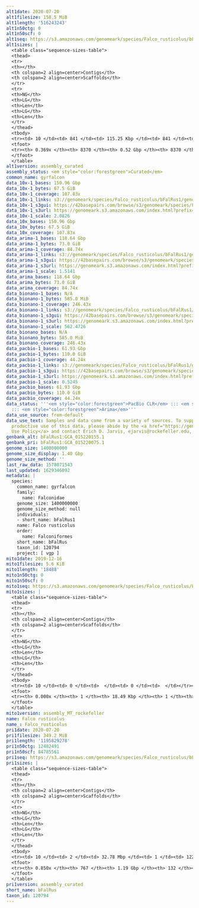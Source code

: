 ```yaml
---
alt1date: 2020-07-20
alt1filesize: 158.5 MiB
alt1length: '516243243'
alt1n50ctg: 0
alt1n50scf: 0
alt1seq: https://s3.amazonaws.com/genomeark/species/Falco_rusticolus/bFalRus1/assembly_curated/bFalRus1.alt.cur.20200720.fasta.gz
alt1sizes: |
  <table class="sequence-sizes-table">
  <thead>
  <tr>
  <th></th>
  <th colspan=2 align=center>Contigs</th>
  <th colspan=2 align=center>Scaffolds</th>
  </tr>
  <tr>
  <th>NG</th>
  <th>LG</th>
  <th>Len</th>
  <th>LG</th>
  <th>Len</th>
  </tr>
  </thead>
  <tbody>
  <tr><td> 10 </td><td> 841 </td><td> 115.25 Kbp </td><td> 841 </td><td> 115.25 Kbp </td></tr><tr><td> 20 </td><td> 2416 </td><td> 70.84 Kbp </td><td> 2416 </td><td> 70.84 Kbp </td></tr><tr><td> 30 </td><td> 4980 </td><td> 42.26 Kbp </td><td> 4980 </td><td> 42.26 Kbp </td></tr><tr><td> 40 </td><td> 0 </td><td>  </td><td> 0 </td><td>  </td></tr><tr style="background-color:#cccccc;"><td> 50 </td><td> 0 </td><td>  </td><td> 0 </td><td>  </td></tr><tr><td> 60 </td><td> 0 </td><td>  </td><td> 0 </td><td>  </td></tr><tr><td> 70 </td><td> 0 </td><td>  </td><td> 0 </td><td>  </td></tr><tr><td> 80 </td><td> 0 </td><td>  </td><td> 0 </td><td>  </td></tr><tr><td> 90 </td><td> 0 </td><td>  </td><td> 0 </td><td>  </td></tr><tr><td> 100 </td><td> 0 </td><td>  </td><td> 0 </td><td>  </td></tr></tbody>
  <tfoot>
  <tr><th> 0.369x </th><th> 8370 </th><th> 0.52 Gbp </th><th> 8370 </th><th> 0.52 Gbp </th></tr>
  </tfoot>
  </table>
alt1version: assembly_curated
assembly_status: <em style="color:forestgreen">Curated</em>
common_name: gyrfalcon
data_10x-1_bases: 150.96 Gbp
data_10x-1_bytes: 67.5 GiB
data_10x-1_coverage: 107.83x
data_10x-1_links: s3://genomeark/species/Falco_rusticolus/bFalRus1/genomic_data/10x/<br>
data_10x-1_s3gui: https://42basepairs.com/browse/s3/genomeark/species/Falco_rusticolus/bFalRus1/genomic_data/10x/
data_10x-1_s3url: https://genomeark.s3.amazonaws.com/index.html?prefix=species/Falco_rusticolus/bFalRus1/genomic_data/10x/
data_10x-1_scale: 2.0826
data_10x_bases: 150.96 Gbp
data_10x_bytes: 67.5 GiB
data_10x_coverage: 107.83x
data_arima-1_bases: 118.64 Gbp
data_arima-1_bytes: 73.0 GiB
data_arima-1_coverage: 84.74x
data_arima-1_links: s3://genomeark/species/Falco_rusticolus/bFalRus1/genomic_data/arima/<br>
data_arima-1_s3gui: https://42basepairs.com/browse/s3/genomeark/species/Falco_rusticolus/bFalRus1/genomic_data/arima/
data_arima-1_s3url: https://genomeark.s3.amazonaws.com/index.html?prefix=species/Falco_rusticolus/bFalRus1/genomic_data/arima/
data_arima-1_scale: 1.5141
data_arima_bases: 118.64 Gbp
data_arima_bytes: 73.0 GiB
data_arima_coverage: 84.74x
data_bionano-1_bases: N/A
data_bionano-1_bytes: 585.0 MiB
data_bionano-1_coverage: 246.43x
data_bionano-1_links: s3://genomeark/species/Falco_rusticolus/bFalRus1/genomic_data/bionano/<br>
data_bionano-1_s3gui: https://42basepairs.com/browse/s3/genomeark/species/Falco_rusticolus/bFalRus1/genomic_data/bionano/
data_bionano-1_s3url: https://genomeark.s3.amazonaws.com/index.html?prefix=species/Falco_rusticolus/bFalRus1/genomic_data/bionano/
data_bionano-1_scale: 562.4726
data_bionano_bases: N/A
data_bionano_bytes: 585.0 MiB
data_bionano_coverage: 246.43x
data_pacbio-1_bases: 61.93 Gbp
data_pacbio-1_bytes: 110.0 GiB
data_pacbio-1_coverage: 44.24x
data_pacbio-1_links: s3://genomeark/species/Falco_rusticolus/bFalRus1/genomic_data/pacbio/<br>
data_pacbio-1_s3gui: https://42basepairs.com/browse/s3/genomeark/species/Falco_rusticolus/bFalRus1/genomic_data/pacbio/
data_pacbio-1_s3url: https://genomeark.s3.amazonaws.com/index.html?prefix=species/Falco_rusticolus/bFalRus1/genomic_data/pacbio/
data_pacbio-1_scale: 0.5245
data_pacbio_bases: 61.93 Gbp
data_pacbio_bytes: 110.0 GiB
data_pacbio_coverage: 44.24x
data_status: '''<em style="color:forestgreen">PacBio CLR</em> ::: <em style="color:forestgreen">10x</em>
  ::: <em style="color:forestgreen">Arima</em>'''
data_use_source: from-default
data_use_text: Samples and data come from a variety of sources. To support fair and
  productive use of this data, please abide by the <a href="https://genome10k.soe.ucsc.edu/data-use-policies/">Data
  Use Policy</a> and contact Erich D. Jarvis, ejarvis@rockefeller.edu, with any questions.
genbank_alt: bFalRus1:GCA_015220155.1
genbank_pri: bFalRus1:GCA_015220075.1
genome_size: 1400000000
genome_size_display: 1.40 Gbp
genome_size_method: ''
last_raw_data: 1578071543
last_updated: 1629346092
metadata: |
  species:
    common_name: gyrfalcon
    family:
      name: Falconidae
    genome_size: 1400000000
    genome_size_method: null
    individuals:
    - short_name: bFalRus1
    name: Falco rusticolus
    order:
      name: Falconiformes
    short_name: bFalRus
    taxon_id: 120794
    project: [ vgp ]
mito1date: 2019-12-16
mito1filesize: 5.6 KiB
mito1length: '18488'
mito1n50ctg: 0
mito1n50scf: 0
mito1seq: https://s3.amazonaws.com/genomeark/species/Falco_rusticolus/bFalRus1/assembly_MT_rockefeller/bFalRus1.MT.20191216.fasta.gz
mito1sizes: |
  <table class="sequence-sizes-table">
  <thead>
  <tr>
  <th></th>
  <th colspan=2 align=center>Contigs</th>
  <th colspan=2 align=center>Scaffolds</th>
  </tr>
  <tr>
  <th>NG</th>
  <th>LG</th>
  <th>Len</th>
  <th>LG</th>
  <th>Len</th>
  </tr>
  </thead>
  <tbody>
  <tr><td> 10 </td><td> 0 </td><td>  </td><td> 0 </td><td>  </td></tr><tr><td> 20 </td><td> 0 </td><td>  </td><td> 0 </td><td>  </td></tr><tr><td> 30 </td><td> 0 </td><td>  </td><td> 0 </td><td>  </td></tr><tr><td> 40 </td><td> 0 </td><td>  </td><td> 0 </td><td>  </td></tr><tr style="background-color:#cccccc;"><td> 50 </td><td> 0 </td><td style="background-color:#ff8888;">  </td><td> 0 </td><td style="background-color:#ff8888;">  </td></tr><tr><td> 60 </td><td> 0 </td><td>  </td><td> 0 </td><td>  </td></tr><tr><td> 70 </td><td> 0 </td><td>  </td><td> 0 </td><td>  </td></tr><tr><td> 80 </td><td> 0 </td><td>  </td><td> 0 </td><td>  </td></tr><tr><td> 90 </td><td> 0 </td><td>  </td><td> 0 </td><td>  </td></tr><tr><td> 100 </td><td> 0 </td><td>  </td><td> 0 </td><td>  </td></tr></tbody>
  <tfoot>
  <tr><th> 0.000x </th><th> 1 </th><th> 18.49 Kbp </th><th> 1 </th><th> 18.49 Kbp </th></tr>
  </tfoot>
  </table>
mito1version: assembly_MT_rockefeller
name: Falco rusticolus
name_: Falco_rusticolus
pri1date: 2020-07-20
pri1filesize: 349.2 MiB
pri1length: '1195829278'
pri1n50ctg: 12482491
pri1n50scf: 84785561
pri1seq: https://s3.amazonaws.com/genomeark/species/Falco_rusticolus/bFalRus1/assembly_curated/bFalRus1.pri.cur.20200720.fasta.gz
pri1sizes: |
  <table class="sequence-sizes-table">
  <thead>
  <tr>
  <th></th>
  <th colspan=2 align=center>Contigs</th>
  <th colspan=2 align=center>Scaffolds</th>
  </tr>
  <tr>
  <th>NG</th>
  <th>LG</th>
  <th>Len</th>
  <th>LG</th>
  <th>Len</th>
  </tr>
  </thead>
  <tbody>
  <tr><td> 10 </td><td> 2 </td><td> 32.78 Mbp </td><td> 1 </td><td> 122.15 Mbp </td></tr><tr><td> 20 </td><td> 7 </td><td> 25.49 Mbp </td><td> 2 </td><td> 121.28 Mbp </td></tr><tr><td> 30 </td><td> 13 </td><td> 22.35 Mbp </td><td> 3 </td><td> 112.44 Mbp </td></tr><tr><td> 40 </td><td> 21 </td><td> 15.69 Mbp </td><td> 4 </td><td> 92.44 Mbp </td></tr><tr style="background-color:#cccccc;"><td> 50 </td><td> 31 </td><td style="background-color:#88ff88;"> 12.48 Mbp </td><td> 6 </td><td style="background-color:#88ff88;"> 84.79 Mbp </td></tr><tr><td> 60 </td><td> 44 </td><td> 8.39 Mbp </td><td> 8 </td><td> 65.42 Mbp </td></tr><tr><td> 70 </td><td> 66 </td><td> 3.76 Mbp </td><td> 10 </td><td> 38.16 Mbp </td></tr><tr><td> 80 </td><td> 193 </td><td> 435.48 Kbp </td><td> 15 </td><td> 24.10 Mbp </td></tr><tr><td> 90 </td><td> 0 </td><td>  </td><td> 0 </td><td>  </td></tr><tr><td> 100 </td><td> 0 </td><td>  </td><td> 0 </td><td>  </td></tr></tbody>
  <tfoot>
  <tr><th> 0.850x </th><th> 767 </th><th> 1.19 Gbp </th><th> 132 </th><th> 1.20 Gbp </th></tr>
  </tfoot>
  </table>
pri1version: assembly_curated
short_name: bFalRus
taxon_id: 120794
---
```

